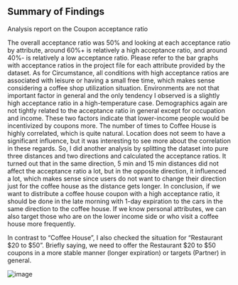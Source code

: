 ## Summary of Findings 
Analysis report on the Coupon acceptance ratio

The overall acceptance ratio was 50% and looking at each acceptance ratio by attribute, around 60%+ is relatively a high acceptance ratio, and around 40%- is relatively a low acceptance ratio. Please refer to the bar graphs with acceptance ratios in the project file for each attribute provided by the dataset. As for Circumstance, all conditions with high acceptance ratios are associated with leisure or having a small free time, which makes sense considering a coffee shop utilization situation. Environments are not that important factor in general and the only tendency I observed is a slightly high acceptance ratio in a high-temperature case. Demographics again are not tightly related to the acceptance ratio in general except for occupation and income. These two factors indicate that lower-income people would be incentivized by coupons more. The number of times to Coffee House is highly correlated, which is quite natural. Location does not seem to have a significant influence, but it was interesting to see more about the correlation in these regards. So, I did another analysis by splitting the dataset into pure three distances and two directions and calculated the acceptance ratios. It turned out that in the same direction, 5 min and 15 min distances did not affect the acceptance ratio a lot, but in the opposite direction, it influenced a lot, which makes sense since users do not want to change their direction just for the coffee house as the distance gets longer. In conclusion, if we want to distribute a coffee house coupon with a high acceptance ratio, it should be done in the late morning with 1-day expiration to the cars in the same direction to the coffee house. If we know personal attributes, we can also target those who are on the lower income side or who visit a coffee house more frequently.

In contrast to “Coffee House”, I also checked the situation for “Restaurant $20 to $50”. Briefly saying, we need to offer the Restaurant $20 to $50 coupons in a more stable manner (longer expiration) or targets (Partner) in general.

![image](https://github.com/toshiokimura/5.1_Coupon/assets/44044445/db349a6c-6083-4722-bb93-c63ba4c95fbc)

